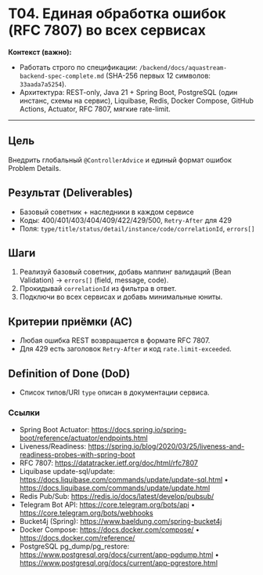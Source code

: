 # T04. Единая обработка ошибок (RFC 7807) во всех сервисах

**Контекст (важно):**
- Работать строго по спецификации: `/backend/docs/aquastream-backend-spec-complete.md` (SHA-256 первых 12 символов: `33aada7a5254`). 
- Архитектура: REST-only, Java 21 + Spring Boot, PostgreSQL (один инстанс, схемы на сервис), Liquibase, Redis, Docker Compose, GitHub Actions, Actuator, RFC 7807, мягкие rate-limit.

---

## Цель
Внедрить глобальный `@ControllerAdvice` и единый формат ошибок Problem Details.

## Результат (Deliverables)
- Базовый советник + наследники в каждом сервисе
- Коды: 400/401/403/404/409/422/429/500, `Retry-After` для 429
- Поля: `type/title/status/detail/instance/code/correlationId`, `errors[]`

## Шаги
1. Реализуй базовый советник, добавь маппинг валидаций (Bean Validation) → `errors[]` (field, message, code).
2. Прокидывай `correlationId` из фильтра в ответ.
3. Подключи во всех сервисах и добавь минимальные юниты.

## Критерии приёмки (AC)
- Любая ошибка REST возвращается в формате RFC 7807.
- Для 429 есть заголовок `Retry-After` и код `rate.limit-exceeded`.

## Definition of Done (DoD)
- Список типов/URI `type` описан в документации сервиса.


### Ссылки
- Spring Boot Actuator: https://docs.spring.io/spring-boot/reference/actuator/endpoints.html
- Liveness/Readiness: https://spring.io/blog/2020/03/25/liveness-and-readiness-probes-with-spring-boot
- RFC 7807: https://datatracker.ietf.org/doc/html/rfc7807
- Liquibase update-sql/update: https://docs.liquibase.com/commands/update/update-sql.html • https://docs.liquibase.com/commands/update/update.html
- Redis Pub/Sub: https://redis.io/docs/latest/develop/pubsub/
- Telegram Bot API: https://core.telegram.org/bots/api • https://core.telegram.org/bots/webhooks
- Bucket4j (Spring): https://www.baeldung.com/spring-bucket4j
- Docker Compose: https://docs.docker.com/compose/ • https://docs.docker.com/reference/
- PostgreSQL pg_dump/pg_restore: https://www.postgresql.org/docs/current/app-pgdump.html • https://www.postgresql.org/docs/current/app-pgrestore.html
